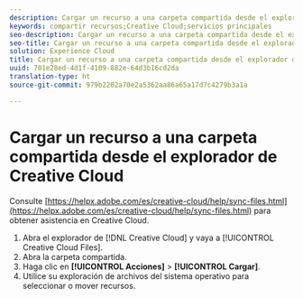 ```yaml
---
description: Cargar un recurso a una carpeta compartida desde el explorador de Creative Cloud.
keywords: compartir recursos;Creative Cloud;servicios principales
seo-description: Cargar un recurso a una carpeta compartida desde el explorador de Creative Cloud.
seo-title: Cargar un recurso a una carpeta compartida desde el explorador de Creative Cloud
solution: Experience Cloud
title: Cargar un recurso a una carpeta compartida desde el explorador de Creative Cloud
uuid: 701e28ed-4d1f-4109-882e-64d3b16cd2da
translation-type: ht
source-git-commit: 979b2202a70e2a5362aa86a65a17d7c4279b3a1a

---
```



# Cargar un recurso a una carpeta compartida desde el explorador de Creative Cloud

Consulte [https://helpx.adobe.com/es/creative-cloud/help/sync-files.html](https://helpx.adobe.com/es/creative-cloud/help/sync-files.html) para obtener asistencia en Creative Cloud.

1. Abra el explorador de [!DNL Creative Cloud] y vaya a [!UICONTROL Creative Cloud Files].
1. Abra la carpeta compartida.
1. Haga clic en **[!UICONTROL Acciones]** &gt; **[!UICONTROL Cargar]**.
1. Utilice su exploración de archivos del sistema operativo para seleccionar o mover recursos.
